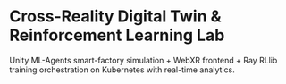 # Cross-Reality Digital Twin & Reinforcement Learning Lab

Unity ML-Agents smart-factory simulation + WebXR frontend + Ray RLlib training orchestration on Kubernetes with real-time analytics.
